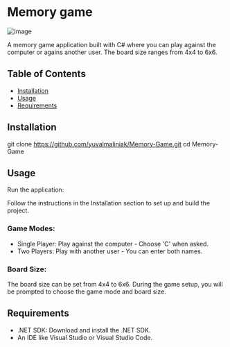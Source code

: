 # Memory game

![image](https://github.com/yuvalmaliniak/Memory-Game/assets/105196210/7b927340-81d1-4cf6-84ef-f2c392d09c10)


A memory game application built with C# where you can play against the computer or agains another user. The board size ranges from 4x4 to 6x6.

## Table of Contents

- [Installation](#installation)
- [Usage](#usage)
- [Requirements](#requirements)
  

## Installation

git clone https://github.com/yuvalmaliniak/Memory-Game.git
   cd Memory-Game

## Usage
Run the application:

Follow the instructions in the Installation section to set up and build the project.

### Game Modes:

- Single Player: Play against the computer - Choose 'C' when asked. 
- Two Players: Play with another user - You can enter both names. 

### Board Size:

The board size can be set from 4x4 to 6x6.
During the game setup, you will be prompted to choose the game mode and board size.

## Requirements
- .NET SDK: Download and install the .NET SDK.
- An IDE like Visual Studio or Visual Studio Code.

   
